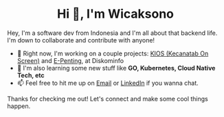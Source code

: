 <h1 align="center">Hi 👋, I'm Wicaksono</h1>

Hey, I'm a software dev from Indonesia and I'm all about that backend life. I'm down to collaborate and contribute with anyone!

- 🔭 Right now, I'm working on a couple projects: [KIOS (Kecanatab On Screen)](https://play.google.com/store/apps/details?id=gov.bdg.kiosbandung) and  [E-Penting](https://play.google.com/store/apps/details?id=gov.bdg.epenting), at Diskominfo
- 🌱  I'm also learning some new stuff like  **GO, Kubernetes, Cloud Native Tech, etc**
- 📫 Feel free to hit me up on [Email](tri.wicaksono69@gmail.com) or [LinkedIn](https://www.linkedin.com/in/tri-wicaksono-bb0527125/) if you wanna chat.

Thanks for checking me out! Let's connect and make some cool things happen.
